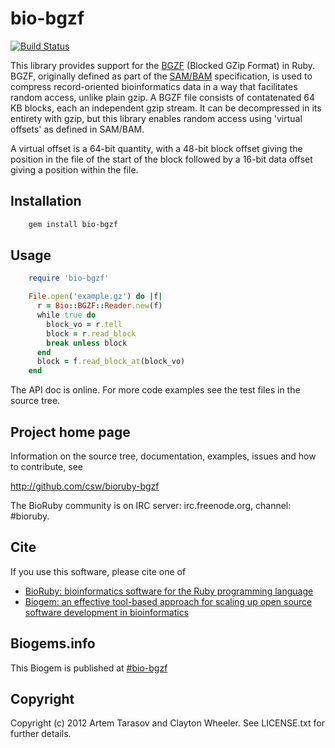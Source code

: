 # bio-bgzf

[![Build Status](https://secure.travis-ci.org/csw/bioruby-bgzf.png)](http://travis-ci.org/csw/bioruby-bgzf)

This library provides support for the [BGZF][] (Blocked GZip Format)
in Ruby. BGZF, originally defined as part of the [SAM/BAM][]
specification, is used to compress record-oriented bioinformatics data
in a way that facilitates random access, unlike plain gzip. A BGZF
file consists of contatenated 64 KB blocks, each an independent gzip
stream. It can be decompressed in its entirety with gzip, but this
library enables random access using 'virtual offsets' as defined in
SAM/BAM.

A virtual offset is a 64-bit quantity, with a 48-bit block offset
giving the position in the file of the start of the block followed by
a 16-bit data offset giving a position within the file.

## Installation

```sh
    gem install bio-bgzf
```

## Usage

```ruby
    require 'bio-bgzf'

    File.open('example.gz') do |f|
      r = Bio::BGZF::Reader.new(f)
      while true do
        block_vo = r.tell
        block = r.read_block
        break unless block
      end
      block = f.read_block_at(block_vo)
    end
```

The API doc is online. For more code examples see the test files in
the source tree.
        
## Project home page

Information on the source tree, documentation, examples, issues and
how to contribute, see

  http://github.com/csw/bioruby-bgzf

The BioRuby community is on IRC server: irc.freenode.org, channel: #bioruby.

## Cite

If you use this software, please cite one of
  
* [BioRuby: bioinformatics software for the Ruby programming language](http://dx.doi.org/10.1093/bioinformatics/btq475)
* [Biogem: an effective tool-based approach for scaling up open source software development in bioinformatics](http://dx.doi.org/10.1093/bioinformatics/bts080)

## Biogems.info

This Biogem is published at [#bio-bgzf](http://biogems.info/index.html)

## Copyright

Copyright (c) 2012 Artem Tarasov and Clayton Wheeler. See LICENSE.txt
for further details.

[BGZF]: http://blastedbio.blogspot.com/2011/11/bgzf-blocked-bigger-better-gzip.html
[SAM/BAM]: http://samtools.sourceforge.net/SAM1.pdf


